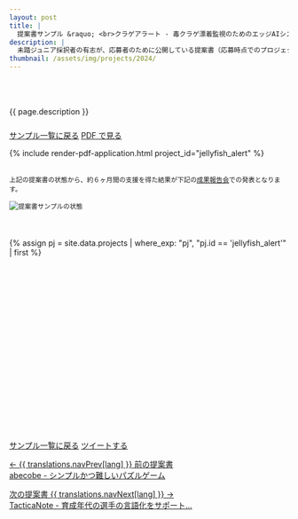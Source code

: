 ```yaml
---
layout: post
title: |
  提案書サンプル &raquo; <br>クラゲアラート - 毒クラゲ漂着監視のためのエッジAIシステム
description: |
  未踏ジュニア採択者の有志が、応募者のために公開している提案書（応募時点でのプロジェクト概要）です。
thumbnail: /assets/img/projects/2024/
---
```


<p style='padding: 50px 0px 10px;'>{{ page.description }}</p>

<div class='flex'>
  <a class="button" href="/applications#sample">サンプル一覧に戻る</a>
  <a class="button" href="/applications/jellyfish_alert.pdf">PDF で見る</a>
</div>

{% include render-pdf-application.html project_id="jellyfish_alert" %}

<div class='note' style='margin: 30px auto 50px;'><small>上記の提案書の状態から、約６ヶ月間の支援を得た結果が下記の<a href='/projects/2024#final'>成果報告会</a>での発表となります。<br><br><img src="/assets/img/spinner.svg" data-src="/assets/img/schedule_sample.webp" alt="提案書サンプルの状態" class="lazyload"></small></div>

{% assign pj = site.data.projects | where_exp: "pj", "pj.id == 'jellyfish_alert'" | first %}
<div class="youtube">
  <iframe width="560" height="315" class="lazyload" data-src="https://www.youtube.com/embed/{{ pj.final }}?rel=0{% if pj.final_start %}&start={{ pj.final_start }}{% endif %}" frameborder="0" allow="accelerometer; autoplay; clipboard-write; encrypted-media; gyroscope; picture-in-picture" allowfullscreen=""></iframe>
</div>

<div class='flex'>
  <a class="button" href="/applications#sample">サンプル一覧に戻る</a>
  <a class="button" href='https://twitter.com/intent/tweet?text=提案書サンプル%20-%20クラゲアラート - 毒クラゲ漂着監視のためのエッジAIシステム&hashtags=未踏ジュニア&url={{ site.url }}/applications/jellyfish_alert&lang=jp&related=mitoujr'>ツイートする</a>
</div>

<nav>
  <p class='nav prev'>
    <a href='abecobe' title='abecobe - シンプルかつ難しいパズルゲーム'>
      &larr; {{ translations.navPrev[lang] }} 前の提案書
      <br>
      abecobe - シンプルかつ難しいパズルゲーム
    </a>
  </p>

  <p class='nav next'>
    <a href='tactica_note' title='TacticaNote - 育成年代の選手の言語化をサポートするサッカーノート'>
      次の提案書 {{ translations.navNext[lang] }} &rarr;
      <br>
      TacticaNote - 育成年代の選手の言語化をサポート...
    </a>
  </p>
</nav>
